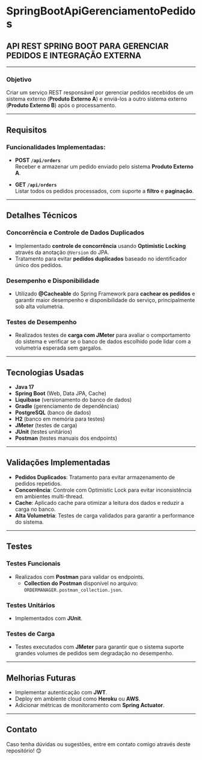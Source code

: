 # **SpringBootApiGerenciamentoPedidos**

## **API REST SPRING BOOT PARA GERENCIAR PEDIDOS E INTEGRAÇÃO EXTERNA**

---

### **Objetivo**

Criar um serviço REST responsável por gerenciar pedidos recebidos de um sistema externo (**Produto Externo A**) e enviá-los a outro sistema externo (**Produto Externo B**) após o processamento.

---

## **Requisitos**

### **Funcionalidades Implementadas:**

- **POST `/api/orders`**  
  Receber e armazenar um pedido enviado pelo sistema **Produto Externo A**.

- **GET `/api/orders`**  
  Listar todos os pedidos processados, com suporte a **filtro** e **paginação**.

---

## **Detalhes Técnicos**

### **Concorrência e Controle de Dados Duplicados**
- Implementado **controle de concorrência** usando **Optimistic Locking** através da anotação `@Version` do JPA.
- Tratamento para evitar **pedidos duplicados** baseado no identificador único dos pedidos.

### **Desempenho e Disponibilidade**
- Utilizado **@Cacheable** do Spring Framework para **cachear os pedidos** e garantir maior desempenho e disponibilidade do serviço, principalmente sob alta volumetria.

### **Testes de Desempenho**
- Realizados testes de **carga com JMeter** para avaliar o comportamento do sistema e verificar se o banco de dados escolhido pode lidar com a volumetria esperada sem gargalos.

---

## **Tecnologias Usadas**

- **Java 17**
- **Spring Boot** (Web, Data JPA, Cache)
- **Liquibase** (versionamento do banco de dados)
- **Gradle** (gerenciamento de dependências)
- **PostgreSQL** (banco de dados)
- **H2** (banco em memória para testes)
- **JMeter** (testes de carga)
- **JUnit** (testes unitários)
- **Postman** (testes manuais dos endpoints)

---

## **Validações Implementadas**

- **Pedidos Duplicados**: Tratamento para evitar armazenamento de pedidos repetidos.
- **Concorrência**: Controle com Optimistic Lock para evitar inconsistência em ambientes multi-thread.
- **Cache**: Aplicado cache para otimizar a leitura dos dados e reduzir a carga no banco.
- **Alta Volumetria**: Testes de carga validados para garantir a performance do sistema.

---

## **Testes**

### **Testes Funcionais**
- Realizados com **Postman** para validar os endpoints.  
  - **Collection do Postman** disponível no arquivo:  
    `ORDERMANAGER.postman_collection.json`.

### **Testes Unitários**
- Implementados com **JUnit**.

### **Testes de Carga**
- Testes executados com **JMeter** para garantir que o sistema suporte grandes volumes de pedidos sem degradação no desempenho.

---

## **Melhorias Futuras**

- Implementar autenticação com **JWT**.
- Deploy em ambiente cloud como **Heroku** ou **AWS**.
- Adicionar métricas de monitoramento com **Spring Actuator**.

---

## **Contato**
Caso tenha dúvidas ou sugestões, entre em contato comigo através deste repositório! 😊
